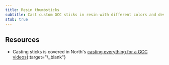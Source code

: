 ```yaml
---
title: Resin thumbsticks
subtitle: Cast custom GCC sticks in resin with different colors and designs.
stub: true
---
```


## Resources

- Casting sticks is covered in North's [casting everything for a GCC videos](https://www.youtube.com/watch?v=sP5XIeR-juM&list=PLhL6Yw7pEMaYdxP2ePy88Rb-naKIYYHt_){:target="\_blank"}
